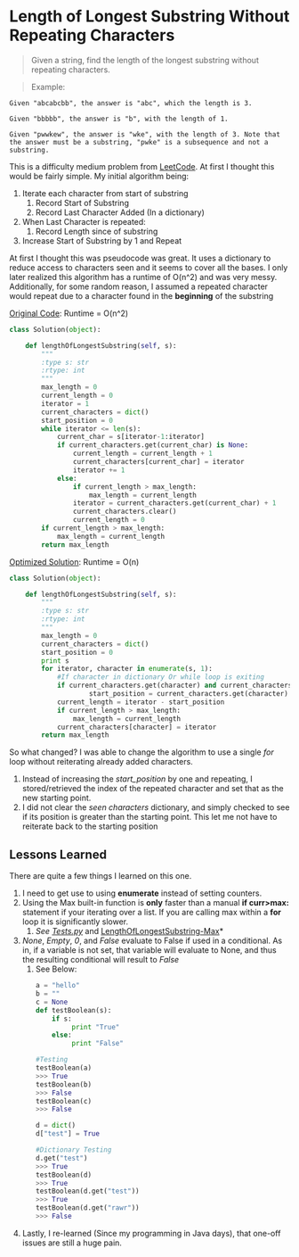 Length of Longest Substring Without Repeating Characters
=======
>Given a string, find the length of the longest substring without repeating characters.

>Example:
```
Given "abcabcbb", the answer is "abc", which the length is 3.

Given "bbbbb", the answer is "b", with the length of 1.

Given "pwwkew", the answer is "wke", with the length of 3. Note that the answer must be a substring, "pwke" is a subsequence and not a substring.
```

This is a difficulty medium problem from [LeetCode](https://leetcode.com/problems/add-two-numbers/). At first I thought this would be fairly simple. My initial algorithm being:

1) Iterate each character from start of substring
    1) Record Start of Substring
    2) Record Last Character Added (In a dictionary)
2) When Last Character is repeated:
    1) Record Length since of substring
3) Increase Start of Substring by 1 and Repeat

At first I thought this was pseudocode was great. It uses a dictionary to reduce access to characters seen and it seems to cover all the bases. I only later realized this algorithm has a runtime of O(n^2) and was very messy.  Additionally, for some random reason, I assumed a repeated character would repeat due to a character found in the **beginning** of the substring


[Original Code](ALengthOfLongestSubstring-Orig.py): Runtime = O(n^2)

```python
class Solution(object):

    def lengthOfLongestSubstring(self, s):
        """
        :type s: str
        :rtype: int
        """
        max_length = 0
        current_length = 0
        iterator = 1
        current_characters = dict()
        start_position = 0
        while iterator <= len(s):
            current_char = s[iterator-1:iterator]
            if current_characters.get(current_char) is None:
                current_length = current_length + 1
                current_characters[current_char] = iterator
                iterator += 1
            else:
                if current_length > max_length:
                    max_length = current_length
                iterator = current_characters.get(current_char) + 1
                current_characters.clear()
                current_length = 0
        if current_length > max_length:
            max_length = current_length
        return max_length
``` 

[Optimized Solution](LengthOfLongestSubstring-LL.py): Runtime = O(n)
```python
class Solution(object):

    def lengthOfLongestSubstring(self, s):
        """
        :type s: str
        :rtype: int
        """
        max_length = 0
        current_characters = dict()
        start_position = 0
        print s
        for iterator, character in enumerate(s, 1):
            #If character in dictionary Or while loop is exiting
            if current_characters.get(character) and current_characters.get(character) > start_position:
                    start_position = current_characters.get(character)
            current_length = iterator - start_position
            if current_length > max_length:
                max_length = current_length
            current_characters[character] = iterator
        return max_length
```

So what changed? I was able to change the algorithm to use a single *for* loop without reiterating already added characters. 
1) Instead of increasing the *start_position* by one and repeating, I stored/retrieved the index of the repeated character and set that as the new starting point. 
2) I did not clear the *seen characters* dictionary, and simply checked to see if its position is greater than the starting point. This let me not have to reiterate back to the starting position


Lessons Learned
---------------------

There are quite a few things I learned on this one. 
1) I need to get use to using **enumerate** instead of setting counters.
2) Using the Max built-in function is **only** faster than a manual **if curr>max:** statement if your iterating over a list. If you are calling max within a **for** loop it is significantly slower. 
    1) *See [Tests.py](Tests.py)* and  [LengthOfLongestSubstring-Max](LengthOfLongestSubstring-Max.py)*
3) *None*, *Empty*, *0*, and *False* evaluate to False if used in a conditional. As in, if a variable is not set, that variable will evaluate to None, and thus the resulting conditional will result to *False*
    1)  See Below:
        ```python
        a = "hello"
        b = ""
        c = None
        def testBoolean(s):
            if s:
                 print "True"
            else:
                 print "False"
        
        #Testing
        testBoolean(a)
        >>> True
        testBoolean(b)
        >>> False
        testBoolean(c)
        >>> False
        
        d = dict()
        d["test"] = True
        
        #Dictionary Testing
        d.get("test")
        >>> True
        testBoolean(d)
        >>> True
        testBoolean(d.get("test"))
        >>> True
        testBoolean(d.get("rawr"))
        >>> False
        ```
4) Lastly, I re-learned (Since my programming in Java days), that one-off issues are still a huge pain.